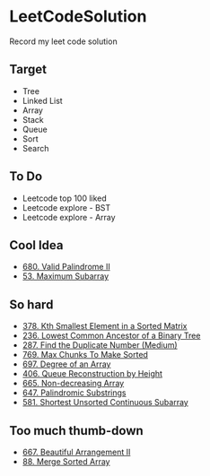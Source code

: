 # LeetCodeSolution
Record my leet code solution

## Target

* Tree
* Linked List
* Array
* Stack
* Queue
* Sort
* Search

## To Do

* Leetcode top 100 liked
* Leetcode explore - BST
* Leetcode explore - Array

## Cool Idea

* [680. Valid Palindrome II](https://leetcode.com/problems/valid-palindrome-ii/description/)
* [53. Maximum Subarray](https://leetcode.com/problems/maximum-subarray/description/)

## So hard

* [378. Kth Smallest Element in a Sorted Matrix](https://leetcode.com/problems/kth-smallest-element-in-a-sorted-matrix/description/)
* [236. Lowest Common Ancestor of a Binary Tree](https://leetcode.com/problems/lowest-common-ancestor-of-a-binary-tree/description/)
* [287. Find the Duplicate Number (Medium)](https://leetcode.com/problems/find-the-duplicate-number/description/)
* [769. Max Chunks To Make Sorted](https://leetcode.com/problems/max-chunks-to-make-sorted/description/)
* [697. Degree of an Array](https://leetcode.com/problems/degree-of-an-array/description/)
* [406. Queue Reconstruction by Height](https://leetcode.com/problems/queue-reconstruction-by-height/description/)
* [665. Non-decreasing Array](https://leetcode.com/problems/non-decreasing-array/description/)
* [647. Palindromic Substrings](https://leetcode.com/problems/palindromic-substrings/description/)
* [581. Shortest Unsorted Continuous Subarray](https://leetcode.com/problems/shortest-unsorted-continuous-subarray/description/)

## Too much thumb-down

* [667. Beautiful Arrangement II](https://leetcode.com/problems/beautiful-arrangement-ii/description/)
* [88. Merge Sorted Array](https://leetcode.com/problems/merge-sorted-array/description/)
